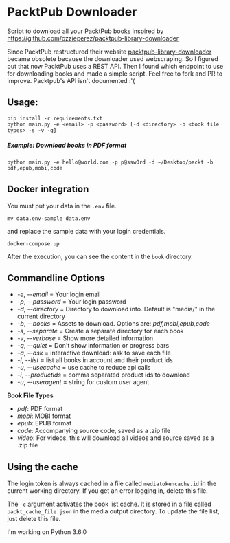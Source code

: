 # PacktPub Downloader

Script to download all your PacktPub books inspired by https://github.com/ozzieperez/packtpub-library-downloader

Since PacktPub restructured their website [packtpub-library-downloader](https://github.com/ozzieperez/packtpub-library-downloader) became obsolete because the downloader used webscraping. So I figured out that now PacktPub uses a REST API. Then I found which endpoint to use for downloading books and made a simple script. Feel free to fork and PR to improve. Packtpub's API isn't documented :'(

## Usage:
    pip install -r requirements.txt
	python main.py -e <email> -p <password> [-d <directory> -b <book file types> -s -v -q]

##### Example: Download books in PDF format
	python main.py -e hello@world.com -p p@ssw0rd -d ~/Desktop/packt -b pdf,epub,mobi,code

## Docker integration

You must put your data in the `.env` file. 

```
mv data.env-sample data.env
```

and replace the sample data with your login credentials.

```
docker-compose up
```

After the execution, you can see the content in the `book` directory.


## Commandline Options
- *-e*, *--email* = Your login email
- *-p*, *--password* = Your login password
- *-d*, *--directory* = Directory to download into. Default is "media/" in the current directory
- *-b*, *--books* = Assets to download. Options are: *pdf,mobi,epub,code*
- *-s*, *--separate* = Create a separate directory for each book
- *-v*, *--verbose* = Show more detailed information
- *-q*, *--quiet* = Don't show information or progress bars
- *-a*, *--ask* = interactive download: ask to save each file
- *-l*, *--list* = list all books in account and their product ids
- *-u*, *--usecache* = use cache to reduce api calls
- *-i*, *--productids* = comma separated product ids to download
- *-u*, *--useragent* = string for custom user agent

**Book File Types**

- *pdf*: PDF format
- *mobi*: MOBI format
- *epub*: EPUB format
- *code*: Accompanying source code, saved as a .zip file
- *video*: For videos, this will download all videos and source saved as a .zip file

## Using the cache

The login token is always cached in a file called `mediatokencache.id` in the current working directory. If you get an error logging in, delete this file.

The `-c` argument activates the book list cache. It is stored in a file called `packt_cache_file.json` in the media output directory. To update the file list, just delete this file.

I'm working on Python 3.6.0 
